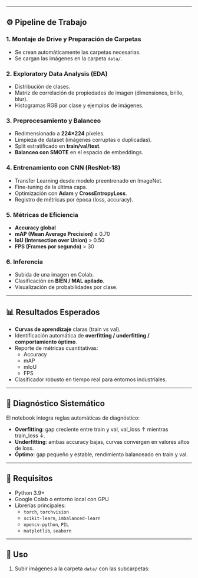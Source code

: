 
---

## ⚙️ Pipeline de Trabajo

### 1. Montaje de Drive y Preparación de Carpetas
- Se crean automáticamente las carpetas necesarias.
- Se cargan las imágenes en la carpeta `data/`.

### 2. Exploratory Data Analysis (EDA)
- Distribución de clases.
- Matriz de correlación de propiedades de imagen (dimensiones, brillo, blur).
- Histogramas RGB por clase y ejemplos de imágenes.

### 3. Preprocesamiento y Balanceo
- Redimensionado a **224×224** píxeles.
- Limpieza de dataset (imágenes corruptas o duplicadas).
- Split estratificado en **train/val/test**.
- **Balanceo con SMOTE** en el espacio de embeddings.

### 4. Entrenamiento con CNN (ResNet-18)
- Transfer Learning desde modelo preentrenado en ImageNet.
- Fine-tuning de la última capa.
- Optimización con **Adam** y **CrossEntropyLoss**.
- Registro de métricas por época (loss, accuracy).

### 5. Métricas de Eficiencia
- **Accuracy global**
- **mAP (Mean Average Precision)** ≥ 0.70
- **IoU (Intersection over Union)** > 0.50
- **FPS (Frames por segundo)** > 30

### 6. Inferencia
- Subida de una imagen en Colab.
- Clasificación en **BIEN / MAL apilado**.
- Visualización de probabilidades por clase.

---

## 📊 Resultados Esperados
- **Curvas de aprendizaje** claras (train vs val).
- Identificación automática de **overfitting / underfitting / comportamiento óptimo**.
- Reporte de métricas cuantitativas:
  - Accuracy
  - mAP
  - mIoU
  - FPS
- Clasificador robusto en tiempo real para entornos industriales.

---

## 🧠 Diagnóstico Sistemático
El notebook integra reglas automáticas de diagnóstico:
- **Overfitting**: gap creciente entre train y val, val_loss ↑ mientras train_loss ↓.
- **Underfitting**: ambas accuracy bajas, curvas convergen en valores altos de loss.
- **Óptimo**: gap pequeño y estable, rendimiento balanceado en train y val.

---

## 🚀 Requisitos
- Python 3.9+
- Google Colab o entorno local con GPU
- Librerías principales:
  - `torch`, `torchvision`
  - `scikit-learn`, `imbalanced-learn`
  - `opencv-python`, `PIL`
  - `matplotlib`, `seaborn`

---

## 📌 Uso
1. Subir imágenes a la carpeta `data/` con las subcarpetas:

